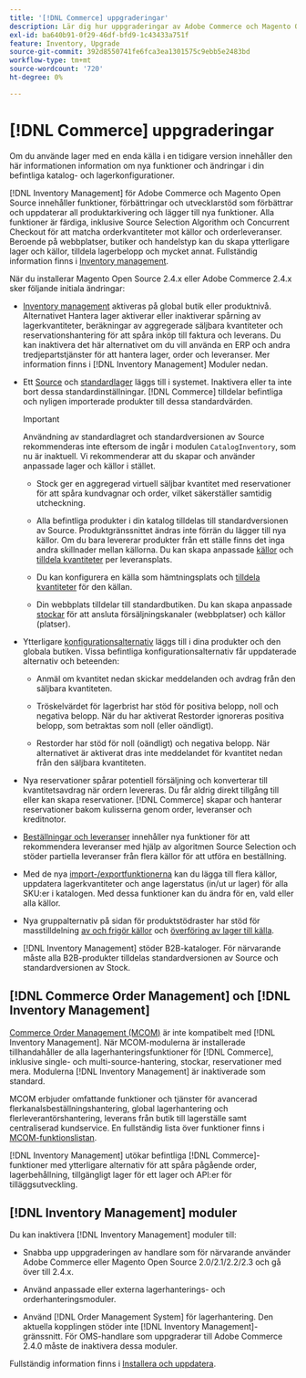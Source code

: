 ```yaml
---
title: '[!DNL Commerce] uppgraderingar'
description: Lär dig hur uppgraderingar av Adobe Commerce och Magento Open Source påverkar kataloger och [!DNL Inventory Management] konfigurationer.
exl-id: ba640b91-0f29-46df-bfd9-1c43433a751f
feature: Inventory, Upgrade
source-git-commit: 392d8550741fe6fca3ea1301575c9ebb5e2483bd
workflow-type: tm+mt
source-wordcount: '720'
ht-degree: 0%

---
```


# [!DNL Commerce] uppgraderingar

Om du använde lager med en enda källa i en tidigare version innehåller den här informationen information om nya funktioner och ändringar i din befintliga katalog- och lagerkonfigurationer.

[!DNL Inventory Management] för Adobe Commerce och Magento Open Source innehåller funktioner, förbättringar och utvecklarstöd som förbättrar och uppdaterar all produktarkivering och lägger till nya funktioner. Alla funktioner är färdiga, inklusive Source Selection Algorithm och Concurrent Checkout för att matcha orderkvantiteter mot källor och orderleveranser. Beroende på webbplatser, butiker och handelstyp kan du skapa ytterligare lager och källor, tilldela lagerbelopp och mycket annat. Fullständig information finns i [Inventory management](introduction.md).

När du installerar Magento Open Source 2.4.x eller Adobe Commerce 2.4.x sker följande initiala ändringar:

- [Inventory management](enable.md) aktiveras på global butik eller produktnivå. Alternativet Hantera lager aktiverar eller inaktiverar spårning av lagerkvantiteter, beräkningar av aggregerade säljbara kvantiteter och reservationshantering för att spåra inköp till faktura och leverans. Du kan inaktivera det här alternativet om du vill använda en ERP och andra tredjepartstjänster för att hantera lager, order och leveranser. Mer information finns i [!DNL Inventory Management] Moduler nedan.

- Ett [Source](sources-manage.md) och [standardlager](stocks-manage.md) läggs till i systemet. Inaktivera eller ta inte bort dessa standardinställningar. [!DNL Commerce] tilldelar befintliga och nyligen importerade produkter till dessa standardvärden.

  >[!IMPORTANT]
  >
  >Användning av standardlagret och standardversionen av Source rekommenderas inte eftersom de ingår i modulen `CatalogInventory`, som nu är inaktuell. Vi rekommenderar att du skapar och använder anpassade lager och källor i stället.

   - Stock ger en aggregerad virtuell säljbar kvantitet med reservationer för att spåra kundvagnar och order, vilket säkerställer samtidig utcheckning.

   - Alla befintliga produkter i din katalog tilldelas till standardversionen av Source. Produktgränssnittet ändras inte förrän du lägger till nya källor. Om du bara levererar produkter från ett ställe finns det inga andra skillnader mellan källorna. Du kan skapa anpassade [källor](sources-add.md) och [tilldela kvantiteter](quantities-manage.md) per leveransplats.

   - Du kan konfigurera en källa som hämtningsplats och [tilldela kvantiteter](quantities-manage.md) för den källan.

   - Din webbplats tilldelar till standardbutiken. Du kan skapa anpassade [stockar](stocks-add.md) för att ansluta försäljningskanaler (webbplatser) och källor (platser).

- Ytterligare [konfigurationsalternativ](configuration.md) läggs till i dina produkter och den globala butiken. Vissa befintliga konfigurationsalternativ får uppdaterade alternativ och beteenden:

   - Anmäl om kvantitet nedan skickar meddelanden och avdrag från den säljbara kvantiteten.

   - Tröskelvärdet för lagerbrist har stöd för positiva belopp, noll och negativa belopp. När du har aktiverat Restorder ignoreras positiva belopp, som betraktas som noll (eller oändligt).

   - Restorder har stöd för noll (oändligt) och negativa belopp. När alternativet är aktiverat dras inte meddelandet för kvantitet nedan från den säljbara kvantiteten.

- Nya reservationer spårar potentiell försäljning och konverterar till kvantitetsavdrag när ordern levereras. Du får aldrig direkt tillgång till eller kan skapa reservationer. [!DNL Commerce] skapar och hanterar reservationer bakom kulisserna genom order, leveranser och kreditnotor.

- [Beställningar och leveranser](shipments.md) innehåller nya funktioner för att rekommendera leveranser med hjälp av algoritmen Source Selection och stöder partiella leveranser från flera källor för att utföra en beställning.

- Med de nya [import-/exportfunktionerna](inventory-import-export.md) kan du lägga till flera källor, uppdatera lagerkvantiteter och ange lagerstatus (in/ut ur lager) för alla SKU:er i katalogen. Med dessa funktioner kan du ändra för en, vald eller alla källor.

- Nya gruppalternativ på sidan för produktstödraster har stöd för masstilldelning [av och frigör källor](bulk-assignment.md) och [överföring av lager till källa](inventory-transfer.md).

- [!DNL Inventory Management] stöder B2B-kataloger. För närvarande måste alla B2B-produkter tilldelas standardversionen av Source och standardversionen av Stock.

## [!DNL Commerce Order Management] och [!DNL Inventory Management]

[Commerce Order Management (MCOM)][1] är inte kompatibelt med [!DNL Inventory Management]. När MCOM-modulerna är installerade tillhandahåller de alla lagerhanteringsfunktioner för [!DNL Commerce], inklusive single- och multi-source-hantering, stockar, reservationer med mera. Modulerna [!DNL Inventory Management] är inaktiverade som standard.

MCOM erbjuder omfattande funktioner och tjänster för avancerad flerkanalsbeställningshantering, global lagerhantering och flerleverantörshantering, leverans från butik till lagerställe samt centraliserad kundservice. En fullständig lista över funktioner finns i [MCOM-funktionslistan][2].

[!DNL Inventory Management] utökar befintliga [!DNL Commerce]-funktioner med ytterligare alternativ för att spåra pågående order, lagerbehållning, tillgängligt lager för ett lager och API:er för tilläggsutveckling.

## [!DNL Inventory Management] moduler

Du kan inaktivera [!DNL Inventory Management] moduler till:

- Snabba upp uppgraderingen av handlare som för närvarande använder Adobe Commerce eller Magento Open Source 2.0/2.1/2.2/2.3 och gå över till 2.4.x.

- Använd anpassade eller externa lagerhanterings- och orderhanteringsmoduler.

- Använd [!DNL Order Management System] för lagerhantering. Den aktuella kopplingen stöder inte [!DNL Inventory Management]-gränssnitt. För OMS-handlare som uppgraderar till Adobe Commerce 2.4.0 måste de inaktivera dessa moduler.

Fullständig information finns i [Installera och uppdatera](install-update.md).

[1]: https://commerce-docs.github.io/oms-documentation-archive/
[2]: https://commerce-docs.github.io/oms-documentation-archive/getting-started/feature-list/
